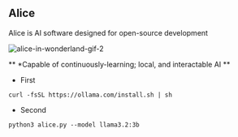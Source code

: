 ## Alice
Alice is AI software designed for open-source development 


![alice-in-wonderland-gif-2](https://github.com/user-attachments/assets/b997e03b-23cf-4021-b4bb-a376c40bc624)



**
*Capable of continuously-learning; local, and interactable AI 
**

- First
```
curl -fsSL https://ollama.com/install.sh | sh
```

- Second
```
python3 alice.py --model llama3.2:3b
```
